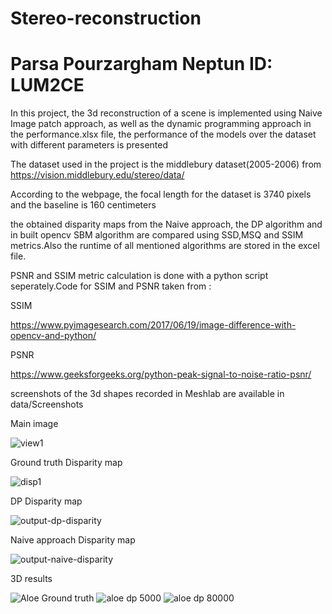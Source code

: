# Stereo-reconstruction
# Parsa Pourzargham Neptun ID: LUM2CE

In this project, the 3d reconstruction of a scene is implemented using Naive Image patch approach, as well as the dynamic programming approach in the performance.xlsx file, the performance of the models over the dataset with different parameters is presented

The dataset used in the project is the middlebury dataset(2005-2006) from
https://vision.middlebury.edu/stereo/data/

According to the webpage, the focal length for the dataset is 3740 pixels and the baseline is 160 centimeters

the obtained disparity maps from the Naive approach, the DP algorithm and in built opencv SBM algorithm are
compared using SSD,MSQ and SSIM metrics.Also the runtime of all mentioned algorithms are stored in the excel file.

PSNR and SSIM metric calculation is done with a python script seperately.Code for SSIM and PSNR taken from :

SSIM

https://www.pyimagesearch.com/2017/06/19/image-difference-with-opencv-and-python/

PSNR

https://www.geeksforgeeks.org/python-peak-signal-to-noise-ratio-psnr/


screenshots of the 3d shapes recorded in Meshlab are available in data/Screenshots

Main image 

![view1](https://user-images.githubusercontent.com/72257286/142197666-8e938429-14f3-4abc-bb27-819bd87f7bfe.png)

Ground truth Disparity map

![disp1](https://user-images.githubusercontent.com/72257286/142197597-7a58dc91-6f15-44e4-87b6-5cc41c48bccc.png)


DP Disparity map

![output-dp-disparity](https://user-images.githubusercontent.com/72257286/142197692-9ff9785a-78bf-40ca-93e7-fb3a960b7bf5.png)


Naive approach Disparity map 

![output-naive-disparity](https://user-images.githubusercontent.com/72257286/142197734-35c0efdf-da19-4d3a-bfe4-6c69addfd971.png)

3D results 

![Aloe Ground truth](https://user-images.githubusercontent.com/72257286/142197987-d5a18cc9-cd39-4bb1-bd7f-bfee247ac78e.png)
![aloe dp 5000 ](https://user-images.githubusercontent.com/72257286/142197773-8a242579-f010-4572-ada5-09ff3923e4a8.png)
![aloe dp 80000 ](https://user-images.githubusercontent.com/72257286/142197783-b9eb9d91-73c5-476a-be4a-88f74431214a.png)


